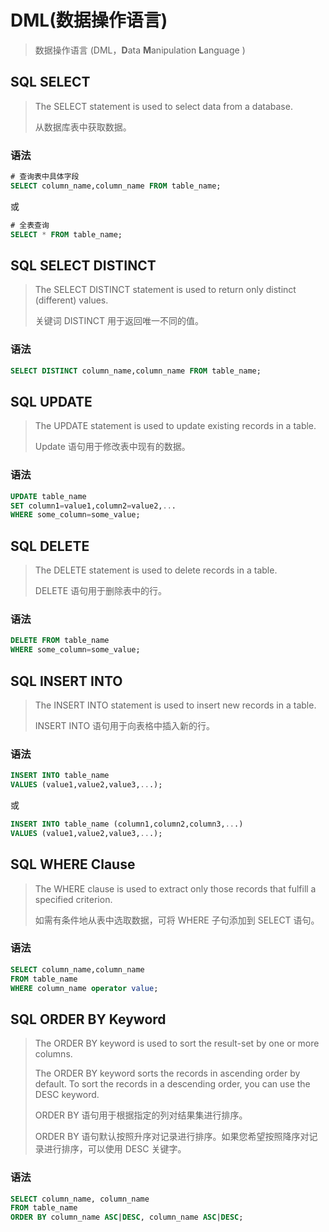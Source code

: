 #  DML(数据操作语言)

> 数据操作语言 (DML，**D**ata **M**anipulation **L**anguage ) 

## SQL SELECT

> The SELECT statement is used to select data from a database.
>
> 从数据库表中获取数据。

### 语法

```sql
# 查询表中具体字段
SELECT column_name,column_name FROM table_name;
```

或

```sql
# 全表查询
SELECT * FROM table_name;
```

## SQL SELECT DISTINCT

> The SELECT DISTINCT statement is used to return only distinct (different) values.
>
> 关键词 DISTINCT 用于返回唯一不同的值。

### 语法

```sql
SELECT DISTINCT column_name,column_name FROM table_name;
```

## SQL UPDATE

> The UPDATE statement is used to update existing records in a table.
>
> Update 语句用于修改表中现有的数据。

### 语法

```sql
UPDATE table_name
SET column1=value1,column2=value2,...
WHERE some_column=some_value;
```



## SQL DELETE

> The DELETE statement is used to delete records in a table.
>
> DELETE 语句用于删除表中的行。

### 语法

```sql
DELETE FROM table_name
WHERE some_column=some_value;
```

## SQL INSERT INTO

> The INSERT INTO statement is used to insert new records in a table.
>
> INSERT INTO 语句用于向表格中插入新的行。

### 语法

```sql
INSERT INTO table_name
VALUES (value1,value2,value3,...);
```

或

```sql
INSERT INTO table_name (column1,column2,column3,...)
VALUES (value1,value2,value3,...);
```



## SQL WHERE Clause

> The WHERE clause is used to extract only those records that fulfill a specified criterion.
>
> 如需有条件地从表中选取数据，可将 WHERE 子句添加到 SELECT 语句。

### 语法

```sql
SELECT column_name,column_name
FROM table_name
WHERE column_name operator value;
```



## SQL ORDER BY Keyword

> The ORDER BY keyword is used to sort the result-set by one or more columns.
>
> The ORDER BY keyword sorts the records in ascending order by default. To sort the records in a descending order, you can use the DESC keyword.
>
> ORDER BY 语句用于根据指定的列对结果集进行排序。
>
> ORDER BY 语句默认按照升序对记录进行排序。如果您希望按照降序对记录进行排序，可以使用 DESC 关键字。

### 语法

```sql
SELECT column_name, column_name
FROM table_name
ORDER BY column_name ASC|DESC, column_name ASC|DESC;
```

